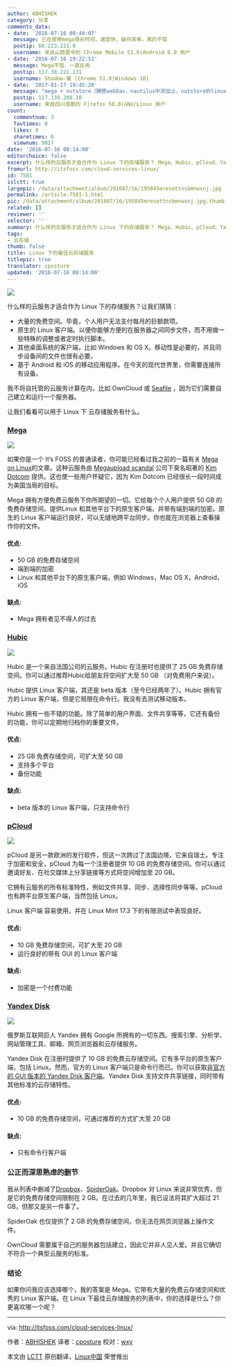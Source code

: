 ```yaml
---
author: ABHISHEK
category: 分享
comments_data:
- date: '2016-07-16 08:49:07'
  message: 已在使用mega很长时间，速度快，操作简单，真的不错
  postip: 60.223.221.8
  username: 来自山西晋中的 Chrome Mobile 51.0|Android 6.0 用户
- date: '2016-07-16 19:22:51'
  message: Mega不错，一直在用
  postip: 117.38.221.231
  username: Shadow-華 [Chrome 51.0|Windows 10]
- date: '2017-01-17 18:45:20'
  message: "mega + nutstore（開啓webDav，nautilus中添加上，nutstore的linux端不好用，還得依賴jdk）<br />\r\n以及googledrive(gvfs-googel,nautilus中開啓)"
  postip: 117.139.208.10
  username: 来自四川成都的 Firefox 50.0|GNU/Linux 用户
count:
  commentnum: 3
  favtimes: 0
  likes: 0
  sharetimes: 0
  viewnum: 9017
date: '2016-07-16 08:14:00'
editorchoice: false
excerpt: 什么样的云服务才适合作为 Linux 下的存储服务？ Mega、Hubic、pCloud、Yandex Disk，你选择哪个？
fromurl: http://itsfoss.com/cloud-services-linux/
id: 7581
islctt: true
largepic: /data/attachment/album/201607/16/195845mresettnsbmnwxnj.jpg
permalink: /article-7581-1.html
pic: /data/attachment/album/201607/16/195845mresettnsbmnwxnj.jpg.thumb.jpg
related: []
reviewer: ''
selector: ''
summary: 什么样的云服务才适合作为 Linux 下的存储服务？ Mega、Hubic、pCloud、Yandex Disk，你选择哪个？
tags:
- 云存储
thumb: false
title: Linux 下的最佳云存储服务
titlepic: true
translator: cposture
updated: '2016-07-16 08:14:00'
---
```


![](/data/attachment/album/201607/16/195845mresettnsbmnwxnj.jpg)


什么样的云服务才适合作为 Linux 下的存储服务？让我们猜猜：


* 大量的免费空间。毕竟，个人用户无法支付每月的巨额款项。
* 原生的 Linux 客户端。以便你能够方便的在服务器之间同步文件，而不用做一些特殊的调整或者定时执行脚本。
* 其他桌面系统的客户端，比如 Windows 和 OS X。移动性是必要的，并且同步设备间的文件也很有必要。
* 基于 Android 和 iOS 的移动应用程序。在今天的现代世界里，你需要连接所有设备。


我不将自托管的云服务计算在内，比如 OwnCloud 或 [Seafile](https://www.seafile.com/en/home/) ，因为它们需要自己建立和运行一个服务器。


让我们看看可以用于 Linux 下 云存储服务有什么。


### [Mega](https://mega.nz/)


![](/data/attachment/album/201607/16/195904mge6ue7qz48q7eue.jpg)


如果你是一个 It’s FOSS 的普通读者，你可能已经看过我之前的一篇有关 [Mega on Linux](http://itsfoss.com/install-mega-cloud-storage-linux/)的文章。这种云服务由 [Megaupload scandal](https://en.wikipedia.org/wiki/Megaupload) 公司下臭名昭著的 [Kim Dotcom](https://en.wikipedia.org/wiki/Kim_Dotcom) 提供。这也使一些用户怀疑它，因为 Kim Dotcom 已经很长一段时间成为美国当局的目标。


Mega 拥有方便免费云服务下你所期望的一切。它给每个个人用户提供 50 GB 的免费存储空间。提供Linux 和其他平台下的原生客户端，并带有端到端的加密。原生的 Linux 客户端运行良好，可以无缝地跨平台同步。你也能在浏览器上查看操作你的文件。


#### 优点:


* 50 GB 的免费存储空间
* 端到端的加密
* Linux 和其他平台下的原生客户端，例如 Windows，Mac OS X，Android，iOS


#### 缺点:


* Mega 拥有者见不得人的过去


### [Hubic](https://hubic.com/)


![](/data/attachment/album/201607/16/195923my859jfcruucchji.jpeg)


Hubic 是一个来自法国公司的云服务。Hubic 在注册时也提供了 25 GB 免费存储空间。你可以通过推荐Hubic给朋友将空间扩大至 50 GB （对免费用户来说）。


Hubic 提供 Linux 客户端，其还是 beta 版本（至今已经两年了）。Hubic 拥有官方的 Linux 客户端，但是它局限在命令行。我没有去测试移动版本。


Hubic 拥有一些不错的功能。除了简单的用户界面、文件共享等等，它还有备份的功能，你可以定期地归档你的重要文件。


#### 优点:


* 25 GB 免费存储空间，可扩大至 50 GB
* 支持多个平台
* 备份功能


#### 缺点:


* beta 版本的 Linux 客户端，只支持命令行


### [pCloud](https://www.pcloud.com/)


![](/data/attachment/album/201607/16/195945p16warw623srayzr.jpeg)


pCloud 是另一款欧洲的发行软件，但这一次跨过了法国边境，它来自瑞士。专注于加密和安全，pCloud 为每一个注册者提供 10 GB 的免费存储空间。你可以通过邀请好友、在社交媒体上分享链接等方式将空间增加至 20 GB。


它拥有云服务的所有标准特性，例如文件共享、同步、选择性同步等等。pCloud 也有跨平台原生客户端，当然包括 Linux。


Linux 客户端 容易使用，并在 Linux Mint 17.3 下的有限测试中表现良好。


#### 优点:


* 10 GB 免费存储空间，可扩大至 20 GB
* 运行良好的带有 GUI 的 Linux 客户端


#### 缺点:


* 加密是一个付费功能


### [Yandex Disk](https://disk.yandex.com/)


![](/data/attachment/album/201607/16/200005emjzm3bm3jba8gpj.jpg)


俄罗斯互联网巨人 Yandex 拥有 Google 所拥有的一切东西。搜索引擎、分析学、网站管理工具、邮箱、网页浏览器和云存储服务。


Yandex Disk 在注册时提供了 10 GB 的免费云存储空间。它有多平台的原生客户端，包括 Linux。然而，官方的 Linux 客户端只是命令行而已。你可以获取[非官方的 GUI 版本的 Yandex Disk 客户端](https://mintguide.org/tools/265-yd-tools-gui-indicator-for-yandexdisk-free-cloud-storage-in-linux-mint.html)。Yandex Disk 支持文件共享链接，同时带有其他标准的云存储特性。


#### 优点:


* 10 GB 的免费存储空间，可通过推荐的方式扩大至 20 GB


#### 缺点:


* 只有命令行客户端


### 公正而深思熟虑的删节


我从列表中删减了[Dropbox](https://www.dropbox.com/)、[SpiderOak](https://spideroak.com/)。Dropbox 对 Linux 来说非常优秀，但是它的免费存储空间限制在 2 GB。在过去的几年里，我已设法将其扩大超过 21 GB，但那又是另一件事了。


SpiderOak 也仅提供了 2 GB 的免费存储空间，你无法在网页浏览器上操作文件。


OwnCloud 需要属于自己的服务器包括建立，因此它并非人见人爱。并且它确切不符合一个典型云服务的标准。


### 结论


如果你问我应该选择哪个，我的答案是 Mega。它带有大量的免费云存储空间和优秀的 Linux 客户端。在 Linux 下最佳云存储服务的列表中，你的选择是什么？你更喜欢哪一个呢？




---


via: <http://itsfoss.com/cloud-services-linux/>


作者：[ABHISHEK](http://itsfoss.com/author/abhishek/) 译者：[cposture](https://github.com/cposture) 校对：[wxy](https://github.com/wxy)


本文由 [LCTT](https://github.com/LCTT/TranslateProject) 原创翻译，[Linux中国](https://linux.cn/) 荣誉推出